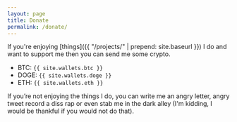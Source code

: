 ```yaml
---
layout: page
title: Donate
permalink: /donate/
---
```


If you're enjoying [things]({{ "/projects/" | prepend: site.baseurl }}) I do and want to support me then you can send me some crypto.

- BTC: ``{{ site.wallets.btc }}``
- DOGE: ``{{ site.wallets.doge }}``
- ETH: ``{{ site.wallets.eth }}``

If you’re not enjoying the things I do, you can write me an angry letter, angry tweet
record a diss rap or even stab me in the dark alley (I'm kidding, I would be thankful if you would not do that).


